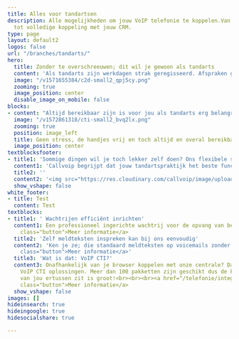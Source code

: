 ```yaml
---
title: Alles voor tandartsen
description: Alle mogelijkheden om jouw VoIP telefonie te koppelen.Van Chrome integratie
  tot volledige koppeling met jouw CRM.
type: page
layout: default2
logos: false
url: "/branches/tandarts/"
hero:
  title: Zonder te overschreeuwen; dit wil je gewoon als tandarts 
  content: 'Als tandarts zijn werkdagen strak geregisseerd. Afspraken gestroomlijnd inplannen en de behandeling van patiënten zonder pijntje laten verlopen. Telefoniesystemen en processen dienen daarom efficiënt, servicegericht en zonder fouten te werken. Deze kunnen tenslotte flinke problemen opleveren ten aanzien van; bereikbaarheid, drukke spitsuren of de spoeddienst. Met de slimme tools van Callvoip hoef je als tandarts maar met één ding bezig te zijn; je vak. Onze cloud-oplossing doet de rest. En het fijnste moet nog komen! Er staan heuse betrokken mensen voor je klaar als je ergens hulp of ondersteuning wenst. Of je nou een grote of kleine tandartspraktijk bent, wij zorgen dat telefonie doet wat het moet doen en meer. Jou ontzorgen en dienen.'
  image: "/v1571655384/c2d-small2_qpj5cy.png"
  zooming: true
  image_position: center
  disable_image_on_mobile: false
blocks:
- content: "Altijd bereikbaar zijn is voor jou als tandarts erg belangrijk. Zeker wanneer het druk is en bij spoeddienst. Vaak is het in de ochtenden spitsuur met bellers. Met een handige wachtrij kun je dit kinderlijk eenvoudig doseren. Door tijdscondities te bepalen kun je bijvoorbeeld pauzes inbouwen. Snel zelf een persoonlijk bandje inspreken en deze staat direct online. Dit kunnen wij overigens ook op professionele wijze voor je verzorgen. Heb je spoeddienst, hanteer dan onze spoed-route voor patiënten in nood. Dit stel je op dezelfde manier makkelijk in en is daarmee zonder problemen aangepast."
  image: "/v1572861318/cti-small2_bvq2lx.png"
  zooming: true
  position: image_left
  title: Geen stress, de handjes vrij en toch altijd en overal bereikbaar
  image_position: center
textblocksfooter:
- title1: 'Sommige dingen wil je toch lekker zelf doen? Ons flexibele systeem biedt;'
  content1: 'Callvoip begrijpt dat jouw tandartspraktijk het beste functioneert als alles precies klopt en werkt zoals jij het wenst. Logische structuur en perfectie zonder verrassingen zijn een pré. Daarom doen wij niet aan keurslijven, waarbij jij gebonden bent aan onze systemen en tools. Ongewenste concessies doen en te afhankelijk zijn willen we allemaal niet toch? Nee, jouw systeem staat voor 95% accuraat op maat ingericht. De resterende 5% biedt juist die ruimte om processen naar wens zelf in te stellen of aan te passen. Denk aan slimme knoppen op je toestel om teksten in of uit te schakelen en met een lampje je status aan te geven. Bandjes zelf kunnen inspreken is wel zo fijn. Deze service en ad hoc-flexibiliteit zijn een wezenlijk onderdeel van ons onderscheidend vermogen. Iets wat voor de klant belangrijk is en niet bij iedere dienstverlenende partij te vinden is.'
  title2: ''
  content2: '<img src="https://res.cloudinary.com/callvoip/image/upload/v1601302814/088_giacj3.png">'
  show_vshape: false
white_footer:
- title: Test
  content: Test
textblocks:
- title1: ' Wachtrijen efficiënt inrichten'
  content1: Een professioneel ingerichte wachtrij voor de opvang van bellers tijdens piekmomenten. Even gemakkelijk in- als uitloggen en voorzien van een duidelijk overzicht en liefst een positiemelding zoals; “u bent de ... wachtende”. Wij kunnen tandartsen tot onze klanten rekenen die juist vanwege onze geavanceerde wachtrij-mogelijkheden voor ons systeem kiezen. Opgave van reden is bijvoorbeeld een vaak wisselend team van parttime werkenden. De flexibiliteit en betrouwbaarheid van ons systeem is dan een waardevolle aanvulling ten aanzien van bedrijfsvoering- en processen. <br><br><a href="/telefonie/functionaliteiten/wachtrij/"
    class="button">Meer informatie</a>
  title2: 'Zelf meldteksten inspreken kan bij ons eenvoudig'
  content2: 'Ken je ze; die standaard meldteksten op voicemails zonder eigen geformuleerde inspreek-optie? Niet handig als je essentiële informatie wilt verschaffen aan de beller, waarmee al veel duidelijk wordt voordat je deze persoon spreekt. Je kunt in ons systeem erg makkelijk zelf meldteksten inspreken, zodat de beller weet of hij/zij het juiste nummer belt en jullie kunnen de belletjes filteren met een keuzemenu bestaande uit verschillende meldteksten.  <br><br><a href="/telefonie/functionaliteiten/meldtekst/ "
    class="button">Meer informatie</a>'
  title3: 'Wat is dat: VoIP CTI?'
  content3: Onafhankelijk van je browser koppelen met onze centrale? Dat kan met onze
    VoIP CTI oplossingen. Meer dan 100 pakketten zijn geschikt dus de kans dat die
    van jou ertussen zit is groot!<br><br><br><a href="/telefonie/integratiemetcrm/"
    class="button">Meer informatie</a>
  show_vshape: false
images: []
hideinsearch: true
hideingoogle: true
hidesocialshare: true

---
```

